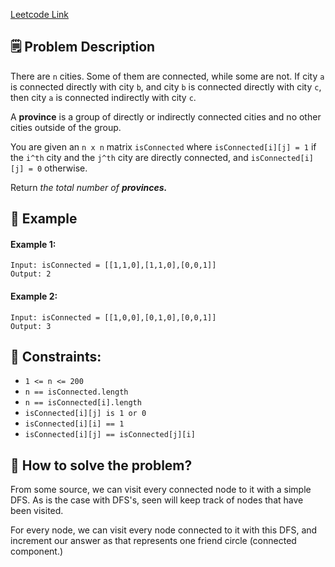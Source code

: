 [Leetcode Link](https://leetcode.com/problems/number-of-provinces/description/)

## 🗒️ Problem Description
There are `n` cities. Some of them are connected, while some are not. If city `a` is connected directly with city `b`, and city `b` is connected directly with city `c`, then city `a` is connected indirectly with city `c`.

A **province** is a group of directly or indirectly connected cities and no other cities outside of the group.

You are given an `n x n` matrix `isConnected` where `isConnected[i][j] = 1` if the `i^th` city and the `j^th` city are directly connected, and `isConnected[i][j] = 0` otherwise.

Return *the total number of **provinces.***


## 📌 Example
#### Example 1:
```
Input: isConnected = [[1,1,0],[1,1,0],[0,0,1]]
Output: 2
```

#### Example 2:
```
Input: isConnected = [[1,0,0],[0,1,0],[0,0,1]]
Output: 3
```

## 📌 Constraints:

- `1 <= n <= 200`
- `n == isConnected.length`
- `n == isConnected[i].length`
- `isConnected[i][j] is 1 or 0`
- `isConnected[i][i] == 1`
- `isConnected[i][j] == isConnected[j][i]`

## 🤔 How to solve the problem?
From some source, we can visit every connected node to it with a simple DFS. As is the case with DFS's, seen will keep track of nodes that have been visited.

For every node, we can visit every node connected to it with this DFS, and increment our answer as that represents one friend circle (connected component.)